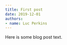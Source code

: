 ```yaml
---
title: First post
date: 2019-12-01
authors:
- name: Luc Perkins
---
```


Here is some blog post text.

